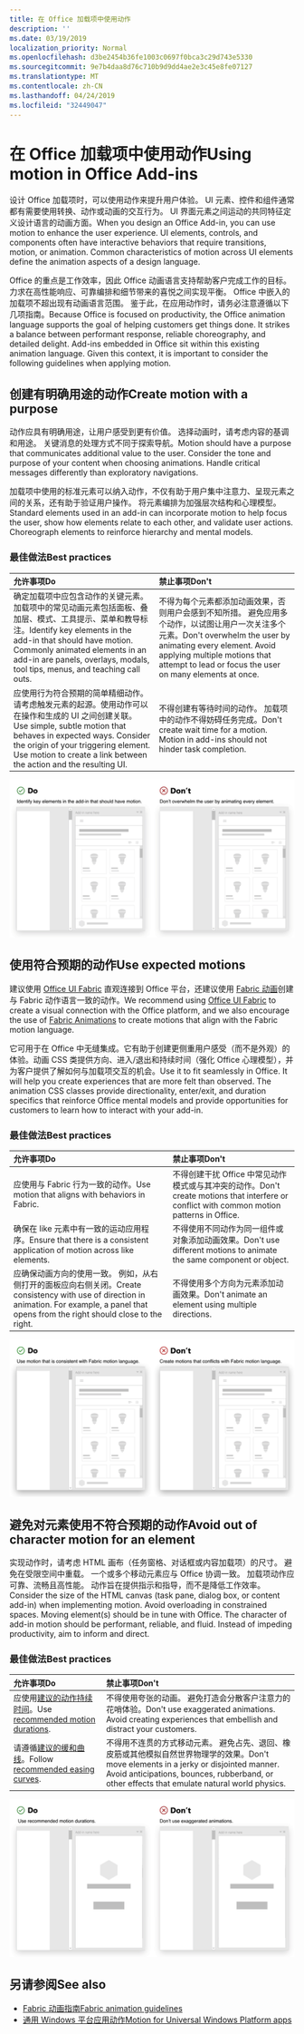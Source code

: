 ```yaml
---
title: 在 Office 加载项中使用动作
description: ''
ms.date: 03/19/2019
localization_priority: Normal
ms.openlocfilehash: d3be2454b36fe1003c0697f0bca3c29d743e5330
ms.sourcegitcommit: 9e7b4daa8d76c710b9d9dd4ae2e3c45e8fe07127
ms.translationtype: MT
ms.contentlocale: zh-CN
ms.lasthandoff: 04/24/2019
ms.locfileid: "32449047"
---
```

# <a name="using-motion-in-office-add-ins"></a><span data-ttu-id="d6fde-102">在 Office 加载项中使用动作</span><span class="sxs-lookup"><span data-stu-id="d6fde-102">Using motion in Office Add-ins</span></span>

<span data-ttu-id="d6fde-p101">设计 Office 加载项时，可以使用动作来提升用户体验。 UI 元素、控件和组件通常都有需要使用转换、动作或动画的交互行为。 UI 界面元素之间运动的共同特征定义设计语言的动画方面。</span><span class="sxs-lookup"><span data-stu-id="d6fde-p101">When you design an Office Add-in, you can use motion to enhance the user experience. UI elements, controls, and components often have interactive behaviors that require transitions, motion, or animation. Common characteristics of motion across UI elements define the animation aspects of a design language.</span></span> 

<span data-ttu-id="d6fde-p102">Office 的重点是工作效率，因此 Office 动画语言支持帮助客户完成工作的目标。 力求在高性能响应、可靠编排和细节带来的喜悦之间实现平衡。 Office 中嵌入的加载项不超出现有动画语言范围。 鉴于此，在应用动作时，请务必注意遵循以下几项指南。</span><span class="sxs-lookup"><span data-stu-id="d6fde-p102">Because Office is focused on productivity, the Office animation language supports the goal of helping customers get things done. It strikes a balance between performant response, reliable choreography, and detailed delight. Add-ins embedded in Office sit within this existing animation language. Given this context, it is important to consider the following guidelines when applying motion.</span></span> 


## <a name="create-motion-with-a-purpose"></a><span data-ttu-id="d6fde-110">创建有明确用途的动作</span><span class="sxs-lookup"><span data-stu-id="d6fde-110">Create motion with a purpose</span></span>

<span data-ttu-id="d6fde-p103">动作应具有明确用途，让用户感受到更有价值。 选择动画时，请考虑内容的基调和用途。 关键消息的处理方式不同于探索导航。</span><span class="sxs-lookup"><span data-stu-id="d6fde-p103">Motion should have a purpose that communicates additional value to the user. Consider the tone and purpose of your content when choosing animations. Handle critical messages differently than exploratory navigations.</span></span>

<span data-ttu-id="d6fde-p104">加载项中使用的标准元素可以纳入动作，不仅有助于用户集中注意力、呈现元素之间的关系，还有助于验证用户操作。 将元素编排为加强层次结构和心理模型。</span><span class="sxs-lookup"><span data-stu-id="d6fde-p104">Standard elements used in an add-in can incorporate motion to help focus the user, show how elements relate to each other, and validate user actions. Choreograph elements to reinforce hierarchy and mental models.</span></span>

### <a name="best-practices"></a><span data-ttu-id="d6fde-116">最佳做法</span><span class="sxs-lookup"><span data-stu-id="d6fde-116">Best practices</span></span>

|<span data-ttu-id="d6fde-117">允许事项</span><span class="sxs-lookup"><span data-stu-id="d6fde-117">Do</span></span>|<span data-ttu-id="d6fde-118">禁止事项</span><span class="sxs-lookup"><span data-stu-id="d6fde-118">Don't</span></span>|
|:-----|:-----|
|<span data-ttu-id="d6fde-p105">确定加载项中应包含动作的关键元素。 加载项中的常见动画元素包括面板、叠加层、模式、工具提示、菜单和教导标注。</span><span class="sxs-lookup"><span data-stu-id="d6fde-p105">Identify key elements in the add-in that should have motion. Commonly animated elements in an add-in are panels, overlays, modals, tool tips, menus, and teaching call outs.</span></span>| <span data-ttu-id="d6fde-p106">不得为每个元素都添加动画效果，否则用户会感到不知所措。 避免应用多个动作，以试图让用户一次关注多个元素。</span><span class="sxs-lookup"><span data-stu-id="d6fde-p106">Don't overwhelm the user by animating every element. Avoid applying multiple motions that attempt to lead or focus the user on many elements at once.</span></span> |
|<span data-ttu-id="d6fde-p107">应使用行为符合预期的简单精细动作。请考虑触发元素的起源。使用动作可以在操作和生成的 UI 之间创建关联。</span><span class="sxs-lookup"><span data-stu-id="d6fde-p107">Use simple, subtle motion that behaves in expected ways. Consider the origin of your triggering element. Use motion to create a link between the action and the resulting UI.</span></span> | <span data-ttu-id="d6fde-p108">不得创建有等待时间的动作。 加载项中的动作不得妨碍任务完成。</span><span class="sxs-lookup"><span data-stu-id="d6fde-p108">Don't create wait time for a motion. Motion in add-ins should not hinder task completion.</span></span>|

![左 gif 显示打开后移动元素最少的面板，右 gif 显示打开后包含许多移动元素的面板](../images/add-in-motion-purpose.gif)

## <a name="use-expected-motions"></a><span data-ttu-id="d6fde-129">使用符合预期的动作</span><span class="sxs-lookup"><span data-stu-id="d6fde-129">Use expected motions</span></span>

<span data-ttu-id="d6fde-130">建议使用 [Office UI Fabric](https://developer.microsoft.com/fabric) 直观连接到 Office 平台，还建议使用 [Fabric 动画](https://developer.microsoft.com/fabric#/styles/animations)创建与 Fabric 动作语言一致的动作。</span><span class="sxs-lookup"><span data-stu-id="d6fde-130">We recommend using [Office UI Fabric](https://developer.microsoft.com/fabric) to create a visual connection with the Office platform, and we also encourage the use of [Fabric Animations](https://developer.microsoft.com/fabric#/styles/animations) to create motions that align with the Fabric motion language.</span></span> 

<span data-ttu-id="d6fde-p109">它可用于在 Office 中无缝集成。它有助于创建更侧重用户感受（而不是外观）的体验。动画 CSS 类提供方向、进入/退出和持续时间（强化 Office 心理模型），并为客户提供了解如何与加载项交互的机会。</span><span class="sxs-lookup"><span data-stu-id="d6fde-p109">Use it to fit seamlessly in Office. It will help you create experiences that are more felt than observed. The animation CSS classes provide directionality, enter/exit, and duration specifics that reinforce Office mental models and provide opportunities for customers to learn how to interact with your add-in.</span></span>

### <a name="best-practices"></a><span data-ttu-id="d6fde-134">最佳做法</span><span class="sxs-lookup"><span data-stu-id="d6fde-134">Best practices</span></span>

|<span data-ttu-id="d6fde-135">允许事项</span><span class="sxs-lookup"><span data-stu-id="d6fde-135">Do</span></span>|<span data-ttu-id="d6fde-136">禁止事项</span><span class="sxs-lookup"><span data-stu-id="d6fde-136">Don't</span></span>|
|:-----|:-----|
|<span data-ttu-id="d6fde-137">应使用与 Fabric 行为一致的动作。</span><span class="sxs-lookup"><span data-stu-id="d6fde-137">Use motion that aligns with behaviors in Fabric.</span></span>| <span data-ttu-id="d6fde-138">不得创建干扰 Office 中常见动作模式或与其冲突的动作。</span><span class="sxs-lookup"><span data-stu-id="d6fde-138">Don't create motions that interfere or conflict with common motion patterns in Office.</span></span>
|<span data-ttu-id="d6fde-139">确保在 like 元素中有一致的运动应用程序。</span><span class="sxs-lookup"><span data-stu-id="d6fde-139">Ensure that there is a consistent application of motion across like elements.</span></span>| <span data-ttu-id="d6fde-140">不得使用不同动作为同一组件或对象添加动画效果。</span><span class="sxs-lookup"><span data-stu-id="d6fde-140">Don't use different motions to animate the same component or object.</span></span>|
|<span data-ttu-id="d6fde-p110">应确保动画方向的使用一致。 例如，从右侧打开的面板应向右侧关闭。</span><span class="sxs-lookup"><span data-stu-id="d6fde-p110">Create consistency with use of direction in animation. For example, a panel that opens from the right should close to the right.</span></span>|<span data-ttu-id="d6fde-143">不得使用多个方向为元素添加动画效果。</span><span class="sxs-lookup"><span data-stu-id="d6fde-143">Don't animate an element using multiple directions.</span></span>

![左 gif 显示模式以预期方式打开，右 gif 显示模式以异常方式打开](../images/add-in-motion-expected.gif)

## <a name="avoid-out-of-character-motion-for-an-element"></a><span data-ttu-id="d6fde-145">避免对元素使用不符合预期的动作</span><span class="sxs-lookup"><span data-stu-id="d6fde-145">Avoid out of character motion for an element</span></span>

<span data-ttu-id="d6fde-p111">实现动作时，请考虑 HTML 画布（任务窗格、对话框或内容加载项）的尺寸。 避免在受限空间中重载。 一个或多个移动元素应与 Office 协调一致。 加载项动作应可靠、流畅且高性能。 动作旨在提供指示和指导，而不是降低工作效率。</span><span class="sxs-lookup"><span data-stu-id="d6fde-p111">Consider the size of the HTML canvas (task pane, dialog box, or content add-in) when implementing motion. Avoid overloading in constrained spaces. Moving element(s) should be in tune with Office. The character of add-in motion should be performant, reliable, and fluid. Instead of impeding productivity, aim to inform and direct.</span></span>

### <a name="best-practices"></a><span data-ttu-id="d6fde-151">最佳做法</span><span class="sxs-lookup"><span data-stu-id="d6fde-151">Best practices</span></span>

|<span data-ttu-id="d6fde-152">允许事项</span><span class="sxs-lookup"><span data-stu-id="d6fde-152">Do</span></span>|<span data-ttu-id="d6fde-153">禁止事项</span><span class="sxs-lookup"><span data-stu-id="d6fde-153">Don't</span></span>|
|:-----|:-----|
| <span data-ttu-id="d6fde-154">应使用[建议的动作持续时间](https://developer.microsoft.com/fabric#/styles/animations)。</span><span class="sxs-lookup"><span data-stu-id="d6fde-154">Use [recommended motion durations](https://developer.microsoft.com/fabric#/styles/animations).</span></span> | <span data-ttu-id="d6fde-p112">不得使用夸张的动画。 避免打造会分散客户注意力的花哨体验。</span><span class="sxs-lookup"><span data-stu-id="d6fde-p112">Don't use exaggerated animations. Avoid creating experiences that embellish and distract your customers.</span></span>
| <span data-ttu-id="d6fde-157">请遵循[建议的缓和曲线](/windows/uwp/design/motion/timing-and-easing#easing-in-fluent-motion)。</span><span class="sxs-lookup"><span data-stu-id="d6fde-157">Follow [recommended easing curves](/windows/uwp/design/motion/timing-and-easing#easing-in-fluent-motion).</span></span>  |<span data-ttu-id="d6fde-p113">不得用不连贯的方式移动元素。 避免占先、退回、橡皮筋或其他模拟自然世界物理学的效果。</span><span class="sxs-lookup"><span data-stu-id="d6fde-p113">Don't move elements in a jerky or disjointed manner. Avoid anticipations, bounces, rubberband, or other effects that emulate natural world physics.</span></span>|

![左 gif 显示使用缓和淡化效果加载磁贴，右 gif 显示使用退回效果加载磁贴](../images/add-in-motion-character.gif)

## <a name="see-also"></a><span data-ttu-id="d6fde-161">另请参阅</span><span class="sxs-lookup"><span data-stu-id="d6fde-161">See also</span></span>

* [<span data-ttu-id="d6fde-162">Fabric 动画指南</span><span class="sxs-lookup"><span data-stu-id="d6fde-162">Fabric animation guidelines</span></span>](https://developer.microsoft.com/fabric#/styles/animations)
* [<span data-ttu-id="d6fde-163">通用 Windows 平台应用动作</span><span class="sxs-lookup"><span data-stu-id="d6fde-163">Motion for Universal Windows Platform apps</span></span>](/windows/uwp/design/motion)
